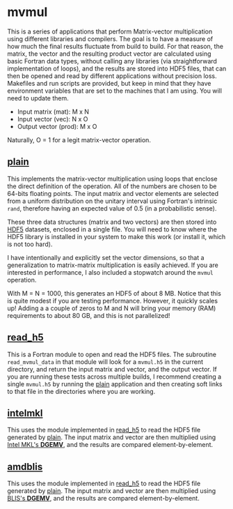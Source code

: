 # mvmul

This is a series of applications that perform Matrix-vector multiplication using different libraries and compilers. The goal is to have a measure of how much the final results fluctuate from build to build. For that reason, the matrix, the vector and the resulting product vector are calculated using basic Fortran data types, without calling any libraries (via straightforward implementation of loops), and the results are stored into HDF5 files, that can then be opened and read by different applications without precision loss. Makefiles and run scripts are provided, but keep in mind that they have environment variables that are set to the machines that I am using. You will need to update them.

- Input matrix (mat): M x N
- Input vector (vec): N x O
- Output vector (prod): M x O

Naturally, O = 1 for a legit matrix-vector operation.

## [plain](./plain)
This implements the matrix-vector multiplication using loops that enclose the direct definition of the operation. All of the numbers are chosen to be 64-bits floating points. The input matrix and vector elements are selected from a uniform distribution on the unitary interval using Fortran's intrinsic ```rand```, therefore having an expected value of 0.5 (in a probabilistic sense).

These three data structures (matrix and two vectors) are then stored into [HDF5](https://www.hdfgroup.org/solutions/hdf5/) datasets, enclosed in a single file. You will need to know where the HDF5 library is installed in your system to make this work (or install it, which is not too hard). 

I have intentionally and explicitly set the vector dimensions, so that a generalization to matrix-matrix multiplication is easily achieved. If you are interested in performance, I also included a stopwatch around the ```mvmul``` operation. 

With M = N = 1000, this generates an HDF5 of about 8 MB. Notice that this is quite modest if you are testing performance. However, it quickly scales up! Adding a a couple of zeros to M and N will bring your memory (RAM) requirements to about 80 GB, and this is not parallelized!



## [read_h5](./read_h5)
This is a Fortran module to open and read the HDF5 files. The subroutine ```read_mvmul_data``` in that module will look for a ```mvmul.h5``` in the current directory, and return the input matrix and vector, and the output vector. If you are running these tests across multiple builds, I recommend creating a single ```mvmul.h5``` by running the [plain](./plain) application and then creating soft links to that file in the directories where you are working.


## [intelmkl](./intelmkl)
This uses the module implemented in [read_h5](./read_h5) to read the HDF5 file generated by [plain](./plain). The input matrix and vector are then multiplied using [Intel MKL's **DGEMV**](https://www.intel.com/content/www/us/en/develop/documentation/onemkl-developer-reference-fortran/top/blas-and-sparse-blas-routines/blas-routines/blas-level-2-routines/gemv.html), and the results are compared element-by-element.


## [amdblis](./amdblis)
This uses the module implemented in [read_h5](./read_h5) to read the HDF5 file generated by [plain](./plain). The input matrix and vector are then multiplied using [BLIS's **DGEMV**](https://github.com/flame/blis), and the results are compared element-by-element.

